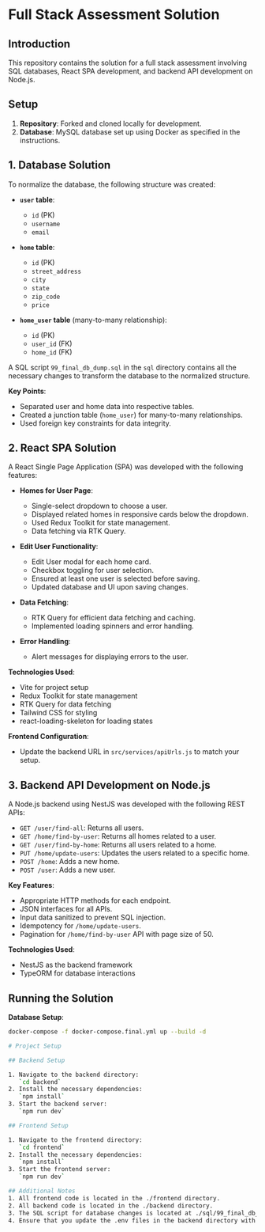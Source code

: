 # Full Stack Assessment Solution

## Introduction
This repository contains the solution for a full stack assessment involving SQL databases, React SPA development, and backend API development on Node.js.

## Setup
1. **Repository**: Forked and cloned locally for development.
2. **Database**: MySQL database set up using Docker as specified in the instructions.

## 1. Database Solution
To normalize the database, the following structure was created:

- **`user` table**:
  - `id` (PK)
  - `username`
  - `email`

- **`home` table**:
  - `id` (PK)
  - `street_address`
  - `city`
  - `state`
  - `zip_code`
  - `price`

- **`home_user` table** (many-to-many relationship):
  - `id` (PK)
  - `user_id` (FK)
  - `home_id` (FK)

A SQL script `99_final_db_dump.sql` in the `sql` directory contains all the necessary changes to transform the database to the normalized structure.

**Key Points**:
- Separated user and home data into respective tables.
- Created a junction table (`home_user`) for many-to-many relationships.
- Used foreign key constraints for data integrity.

## 2. React SPA Solution
A React Single Page Application (SPA) was developed with the following features:

- **Homes for User Page**:
  - Single-select dropdown to choose a user.
  - Displayed related homes in responsive cards below the dropdown.
  - Used Redux Toolkit for state management.
  - Data fetching via RTK Query.

- **Edit User Functionality**:
  - Edit User modal for each home card.
  - Checkbox toggling for user selection.
  - Ensured at least one user is selected before saving.
  - Updated database and UI upon saving changes.

- **Data Fetching**:
  - RTK Query for efficient data fetching and caching.
  - Implemented loading spinners and error handling.

- **Error Handling**:
  - Alert messages for displaying errors to the user.

**Technologies Used**:
- Vite for project setup
- Redux Toolkit for state management
- RTK Query for data fetching
- Tailwind CSS for styling
- react-loading-skeleton for loading states

**Frontend Configuration**:
- Update the backend URL in `src/services/apiUrls.js` to match your setup.

## 3. Backend API Development on Node.js
A Node.js backend using NestJS was developed with the following REST APIs:

- `GET /user/find-all`: Returns all users.
- `GET /home/find-by-user`: Returns all homes related to a user.
- `GET /user/find-by-home`: Returns all users related to a home.
- `PUT /home/update-users`: Updates the users related to a specific home.
- `POST /home`: Adds a new home.
- `POST /user`: Adds a new user.

**Key Features**:
- Appropriate HTTP methods for each endpoint.
- JSON interfaces for all APIs.
- Input data sanitized to prevent SQL injection.
- Idempotency for `/home/update-users`.
- Pagination for `/home/find-by-user` API with page size of 50.

**Technologies Used**:
- NestJS as the backend framework
- TypeORM for database interactions

## Running the Solution

**Database Setup**:
```bash
docker-compose -f docker-compose.final.yml up --build -d

# Project Setup

## Backend Setup

1. Navigate to the backend directory:
   `cd backend`
2. Install the necessary dependencies:
   `npm install`
3. Start the backend server:
   `npm run dev`

## Frontend Setup

1. Navigate to the frontend directory:
   `cd frontend`
2. Install the necessary dependencies:
   `npm install`
3. Start the frontend server:
   `npm run dev`

## Additional Notes
1. All frontend code is located in the ./frontend directory.
2. All backend code is located in the ./backend directory.
3. The SQL script for database changes is located at ./sql/99_final_db_dump.sql.
4. Ensure that you update the .env files in the backend directory with the appropriate configuration.
  
